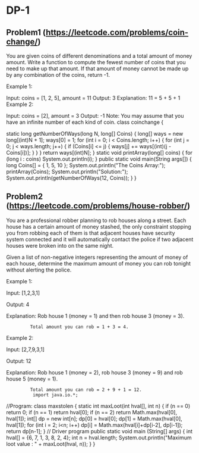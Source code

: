 # DP-1

## Problem1 (https://leetcode.com/problems/coin-change/)
You are given coins of different denominations and a total amount of money amount. Write a function to compute the fewest number of coins that you need to make up that amount. If that amount of money cannot be made up by any combination of the coins, return -1.

Example 1:

Input: coins = [1, 2, 5], amount = 11
Output: 3 
Explanation: 11 = 5 + 5 + 1
Example 2:

Input: coins = [2], amount = 3
Output: -1
Note:
You may assume that you have an infinite number of each kind of coin.
class coinchange { 

static long getNumberOfWays(long N, long[] Coins) 
	{ 
   long[] ways = new long[(int)N + 1]; 
		ways[0] = 1; 
		for (int i = 0; i < Coins.length; i++) { 
for (int j = 0; j < ways.length; j++)
 { 
				if (Coins[i] <= j)
 { 
	ways[j] += ways[(int)(j - Coins[i])]; 
} 
} 
} 
return ways[(int)N]; 
} 
	static void printArray(long[] coins) 
	{ 
		for (long i : coins) 
			System.out.println(i); 
	} 
	public static void main(String args[]) 
	{ 
		long Coins[] = { 1, 5, 10 }; 
		System.out.println("The Coins Array:"); 
		printArray(Coins); 
		System.out.println("Solution:"); 
		System.out.println(getNumberOfWays(12, Coins)); 
	} 
} 
## Problem2 (https://leetcode.com/problems/house-robber/)
You are a professional robber planning to rob houses along a street. Each house has a certain amount of money stashed, the only constraint stopping you from robbing each of them is that adjacent houses have security system connected and it will automatically contact the police if two adjacent houses were broken into on the same night.

Given a list of non-negative integers representing the amount of money of each house, determine the maximum amount of money you can rob tonight without alerting the police.

Example 1:

Input: [1,2,3,1]

Output: 4

Explanation: Rob house 1 (money = 1) and then rob house 3 (money = 3).


             Total amount you can rob = 1 + 3 = 4.
Example 2:

Input: [2,7,9,3,1]

Output: 12

Explanation: Rob house 1 (money = 2), rob house 3 (money = 9) and rob house 5 (money = 1).


             Total amount you can rob = 2 + 9 + 1 = 12.
              import java.io.*; 
//Program:
class  maxstolen
{ 
	static int maxLoot(int hval[], int n) 
	{ 
		if (n == 0) 
		return 0; 
		if (n == 1) 
			return hval[0]; 
		if (n == 2) 
			return Math.max(hval[0], hval[1]); 
int[] dp = new int[n]; 
dp[0] = hval[0]; 
dp[1] = Math.max(hval[0], hval[1]); 
for (int i = 2; i<n; i++) 
			dp[i] = Math.max(hval[i]+dp[i-2], dp[i-1]); 
		return dp[n-1]; 
	} 
	// Driver program 
	public static void main (String[] args) 
	{ 
		int hval[] = {6, 7, 1, 3, 8, 2, 4}; 
		int n = hval.length; 
		System.out.println("Maximum loot value : " + maxLoot(hval, n)); 
	} 
} 

